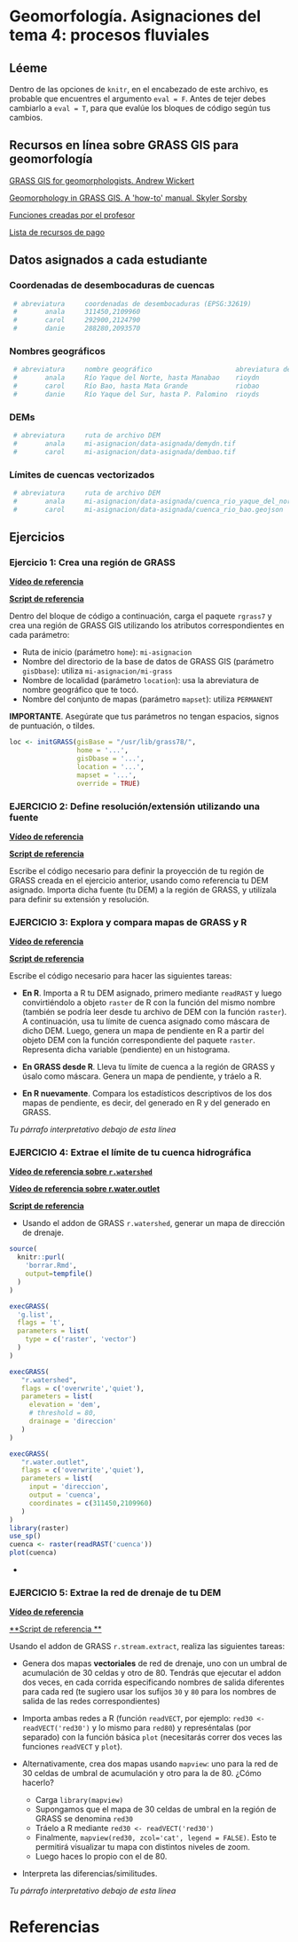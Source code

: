 
<!-- Este .md fue generado a partir del .Rmd homónimo. Edítese el .Rmd -->
Geomorfología. Asignaciones del tema 4: procesos fluviales
==========================================================

Léeme
-----

Dentro de las opciones de `knitr`, en el encabezado de este archivo, es probable que encuentres el argumento `eval = F`. Antes de tejer debes cambiarlo a `eval = T`, para que evalúe los bloques de código según tus cambios.

Recursos en línea sobre GRASS GIS para geomorfología
----------------------------------------------------

[GRASS GIS for geomorphologists. Andrew Wickert](https://github.com/awickert/GRASS-GIS-for-geomorphologists)

[Geomorphology in GRASS GIS. A 'how-to' manual. Skyler Sorsby](https://es.slideshare.net/SkylerSorsby/introduction-to-geomorphology-in-grass-gis-by-skyler-sorsby)

[Funciones creadas por el profesor](https://github.com/geofis/rgrass)

[Lista de recursos de pago](https://grass.osgeo.org/documentation/books/)

Datos asignados a cada estudiante
---------------------------------

### Coordenadas de desembocaduras de cuencas

``` r
 # abreviatura     coordenadas de desembocaduras (EPSG:32619)
 #       anala     311450,2109960
 #       carol     292900,2124790
 #       danie     288280,2093570
```

### Nombres geográficos

``` r
 # abreviatura     nombre geográfico                     abreviatura de nombre geográfico
 #       anala     Río Yaque del Norte, hasta Manabao    rioydn
 #       carol     Río Bao, hasta Mata Grande            riobao
 #       danie     Río Yaque del Sur, hasta P. Palomino  rioyds
```

### DEMs

``` r
 # abreviatura     ruta de archivo DEM
 #       anala     mi-asignacion/data-asignada/demydn.tif
 #       carol     mi-asignacion/data-asignada/dembao.tif
```

### Límites de cuencas vectorizados

``` r
 # abreviatura     ruta de archivo DEM
 #       anala     mi-asignacion/data-asignada/cuenca_rio_yaque_del_norte.geojson
 #       carol     mi-asignacion/data-asignada/cuenca_rio_bao.geojson
```

Ejercicios
----------

### Ejercicio 1: Crea una región de GRASS

[**Vídeo de referencia**](https://www.youtube.com/watch?v=cORbTaa827g&list=PLDcT2n8UzsCSt1-NnUQ8anwHhmouFr0Kv&index=5)

[**Script de referencia**](intro-a-rgrass.md)

Dentro del bloque de código a continuación, carga el paquete `rgrass7` y crea una región de GRASS GIS utilizando los atributos correspondientes en cada parámetro:

-   Ruta de inicio (parámetro `home`): `mi-asignacion`
-   Nombre del directorio de la base de datos de GRASS GIS (parámetro `gisDbase`): utiliza `mi-asignacion/mi-grass`
-   Nombre de localidad (parámetro `location`): usa la abreviatura de nombre geográfico que te tocó.
-   Nombre del conjunto de mapas (parámetro `mapset`): utiliza `PERMANENT`

**IMPORTANTE**. Asegúrate que tus parámetros no tengan espacios, signos de puntuación, o tildes.

``` r
loc <- initGRASS(gisBase = "/usr/lib/grass78/",
                 home = '...',
                 gisDbase = '...',
                 location = '...',
                 mapset = '...',
                 override = TRUE)
```

### EJERCICIO 2: Define resolución/extensión utilizando una fuente

[**Vídeo de referencia**](https://www.youtube.com/watch?v=YkqHMeko8-Y&list=PLDcT2n8UzsCSt1-NnUQ8anwHhmouFr0Kv&index=6)

[**Script de referencia**](proyeccion-importar-fuente-extension.md)

Escribe el código necesario para definir la proyección de tu región de GRASS creada en el ejercicio anterior, usando como referencia tu DEM asignado. Importa dicha fuente (tu DEM) a la región de GRASS, y utilízala para definir su extensión y resolución.

### EJERCICIO 3: Explora y compara mapas de GRASS y R

[**Vídeo de referencia**](https://www.youtube.com/watch?v=w5lGrm_XKek&list=PLDcT2n8UzsCSt1-NnUQ8anwHhmouFr0Kv&index=7)

[**Script de referencia**](explorar-mapas-de-grass-en-R.md)

Escribe el código necesario para hacer las siguientes tareas:

-   **En R**. Importa a R tu DEM asignado, primero mediante `readRAST` y luego convirtiéndolo a objeto `raster` de R con la función del mismo nombre (también se podría leer desde tu archivo de DEM con la función `raster`). A continuación, usa tu límite de cuenca asignado como máscara de dicho DEM. Luego, genera un mapa de pendiente en R a partir del objeto DEM con la función correspondiente del paquete `raster`. Representa dicha variable (pendiente) en un histograma.

-   **En GRASS desde R**. Lleva tu límite de cuenca a la región de GRASS y úsalo como máscara. Genera un mapa de pendiente, y tráelo a R.

-   **En R nuevamente**. Compara los estadísticos descriptivos de los dos mapas de pendiente, es decir, del generado en R y del generado en GRASS.

*Tu párrafo interpretativo debajo de esta línea*

### EJERCICIO 4: Extrae el límite de tu cuenca hidrográfica

[**Vídeo de referencia sobre `r.watershed`**]()

[**Vídeo de referencia sobre r.water.outlet**]()

[**Script de referencia**]()

-   Usando el addon de GRASS `r.watershed`, generar un mapa de dirección de drenaje.

``` r
source(
  knitr::purl(
    'borrar.Rmd',
    output=tempfile()
  )
)

execGRASS(
  'g.list',
  flags = 't',
  parameters = list(
    type = c('raster', 'vector')
  )
)

execGRASS(
   "r.watershed",
   flags = c('overwrite','quiet'),
   parameters = list(
     elevation = 'dem',
     # threshold = 80,
     drainage = 'direccion'
   )
)

execGRASS(
   "r.water.outlet",
   flags = c('overwrite','quiet'),
   parameters = list(
     input = 'direccion',
     output = 'cuenca',
     coordinates = c(311450,2109960)
   )
)
library(raster)
use_sp()
cuenca <- raster(readRAST('cuenca'))
plot(cuenca)
```

-   

### EJERCICIO 5: Extrae la red de drenaje de tu DEM

[**Vídeo de referencia**](https://www.youtube.com/watch?v=17MRQTJ4gUU&list=PLDcT2n8UzsCSt1-NnUQ8anwHhmouFr0Kv&index=10)

[**Script de referencia **](extraer-red-de-drenaje-con-r-stream.Rmd)

Usando el addon de GRASS `r.stream.extract`, realiza las siguientes tareas:

-   Genera dos mapas **vectoriales** de red de drenaje, uno con un umbral de acumulación de 30 celdas y otro de 80. Tendrás que ejecutar el addon dos veces, en cada corrida especificando nombres de salida diferentes para cada red (te sugiero usar los sufijos `30` y `80` para los nombres de salida de las redes correspondientes)

-   Importa ambas redes a R (función `readVECT`, por ejemplo: `red30 <- readVECT('red30')` y lo mismo para `red80`) y represéntalas (por separado) con la función básica `plot` (necesitarás correr dos veces las funciones `readVECT` y `plot`).

-   Alternativamente, crea dos mapas usando `mapview`: uno para la red de 30 celdas de umbral de acumulación y otro para la de 80. ¿Cómo hacerlo?

    -   Carga `library(mapview)`
    -   Supongamos que el mapa de 30 celdas de umbral en la región de GRASS se denomina `red30`
    -   Tráelo a R mediante `red30 <- readVECT('red30')`
    -   Finalmente, `mapview(red30, zcol='cat', legend = FALSE)`. Esto te permitirá visualizar tu mapa con distintos niveles de zoom.
    -   Luego haces lo propio con el de 80.

-   Interpreta las diferencias/similitudes.

*Tu párrafo interpretativo debajo de esta línea*

Referencias
===========
